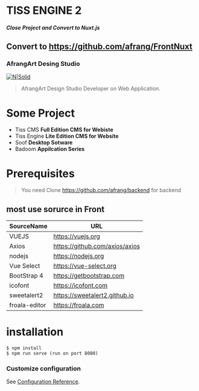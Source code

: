 # TISS ENGINE 2 
##### Close Project and Convert to Nuxt.js
## Convert to  https://github.com/afrang/FrontNuxt
### AfrangArt Desing Studio
[![N|Solid](https://afrang.dev/media/Layout/1logo.png?=737)](https://afrang.dev)
> AfrangArt Design Studio Developer on Web Application. 
# Some Project
  - Tiss CMS **Full Edition CMS for Webiste**
  - Tiss Engine **Lite Edition CMS for Website**
  - Soof **Desktop Sotware**
  - Badoom **Appilcation Series**
# Prerequisites
   > You need Clone https://github.com/afrang/backend for backend
## most use sorurce in Front  
| SourceName | URL |
| ------ | ------ |
|VUEJS | https://vuejs.org  |
|Axios | https://github.com/axios/axios |
|nodejs | https://nodejs.org |
| Vue Select | https://vue-select.org |
| BootStrap 4 | https://getbootstrap.com |
| icofont | https://icofont.com |
| sweetalert2 | https://sweetalert2.github.io |
|froala-editor | https://froala.com|
# installation
~~~
$ npm install
$ npm run serve (run on port 8080)
~~~
### Customize configuration
See [Configuration Reference](https://cli.vuejs.org/config/).


